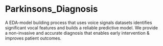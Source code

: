# Parkinsons_Diagnosis
A EDA-model building process that uses voice signals datasets identifies significant vocal features and builds a reliable predictive model. We provide a non-invasive and accurate diagnosis that enables early intervention & improves patient outcomes.
